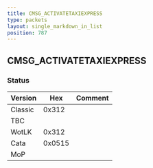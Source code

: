 ```yaml
---
title: CMSG_ACTIVATETAXIEXPRESS
type: packets
layout: single_markdown_in_list
position: 787
---
```


## CMSG_ACTIVATETAXIEXPRESS

### Status

Version    | Hex        | Comment
---------- | ---------- | ---------- 
Classic    | 0x312      | 
TBC        |            | 
WotLK      | 0x312      | 
Cata       | 0x0515     | 
MoP        |            | 
